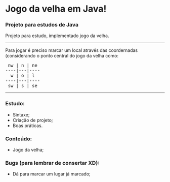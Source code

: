 # Jogo da velha em Java!
### Projeto para estudos de Java
Projeto para estudo, implementado jogo da velha.

---------------------------------------

Para jogar é preciso marcar um local através das coordernadas (considerando o ponto central do jogo da velha como:

<pre>
 nw | n | ne 
----|---|----
  w | o | l  
----|---|----
 sw | s | se 
</pre>

---------------------------------------
### Estudo:
- Sintaxe;
- Criação de projeto;
- Boas práticas.

### Conteúdo:
- Jogo da velha;

### Bugs (para lembrar de consertar XD):
- Dá para marcar um lugar já marcado;